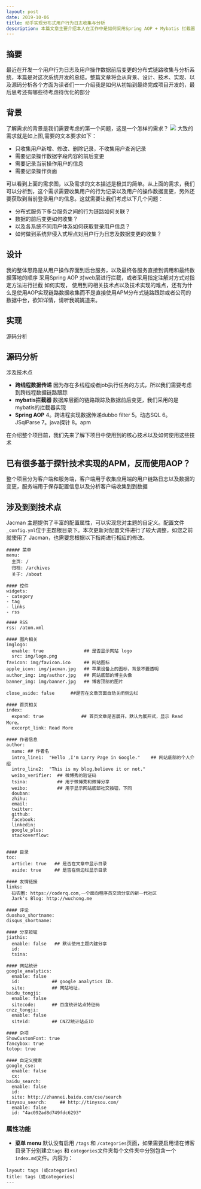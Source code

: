 ```yaml
---
layout: post
date: 2019-10-06
title: 动手实现分布式用户行为日志收集与分析
description: 本篇文章主要介绍本人在工作中是如何采用Spring AOP + Mybatis 拦截器 + Dubbo filter + ThreadLocal 实现类似于APM分布式链路跟踪的方式来实现分布式服务下用户行为及数据前后变更日志收集与审计分析。
---
```

## 摘要
最近在开发一个用户行为日志及用户操作数据前后变更的分布式链路收集与分析系统，本篇是对这次系统开发的总结。整篇文章将会从背景、设计、技术、实现、以及源码分析各个方面为读者们一一介绍我是如何从初始到最终完成项目开发的，最后思考还有哪些待考虑待优化的部分

## 背景
了解需求的背景是我们需要考虑的第一个问题，这是一个怎样的需求？
![](http://www.raoshihong.com/assets/img/trace/2019-10-16_184711.png)
大致的需求就是如上图,需要的文本要求如下：
- 只收集用户新增、修改、删除记录，不收集用户查询记录
- 需要记录操作数据字段内容的前后变更
- 需要记录当前操作用户的信息
- 需要记录操作页面

可以看到上面的需求图，以及需求的文本描述是极其的简单。从上面的需求，我们可以分析到，这个需求需要收集用户的行为记录以及用户的操作数据变更，另外还要获取到当前登录用户的信息。这就需要让我们考虑以下几个问题：
- 分布式服务下多台服务之间的行为链路如何关联？
- 数据的前后变更如何收集？
- 以及各系统不同用户体系如何获取登录用户信息？
- 如何做到系统非侵入式埋点对用户行为日志及数据变更的收集？

## 设计
我的整体思路是从用户操作界面到后台服务，以及最终各服务直接到调用和最终数据落地的顺序
采用Spring AOP 对web层进行拦截，或者采用指定注解对方式对指定方法进行拦截
如何实现，
使用到的相关技术点以及技术实现的难点，还有为什么是使用AOP实现链路数据收集而不是直接使用APM分布式链路跟踪或者公司的数据中台，欲知详情，请听我娓娓道来。

## 实现
源码分析

## 源码分析


涉及技术点
- **跨线程数据传递** 
因为存在多线程或者job执行任务的方式，所以我们需要考虑到跨线程数据链路跟踪
- **mybatis拦截器** 
数据库层面的链路跟踪及数据前后变更，我们采用的是mybatis的拦截器实现
- **Spring AOP** 
4。跨进程实现数据传递dubbo filter
5。动态SQL
6。JSqlParse
7。java探针
8。apm

在介绍整个项目前，我们先来了解下项目中使用到的核心技术以及如何使用这些技术

## 已有很多基于探针技术实现的APM，反而使用AOP？

整个项目分为客户端和服务端，客户端用于收集应用端的用户链路日志以及数据的变更，服务端用于保存配置信息以及分析客户端收集到到数据

## 涉及到到技术点
Jacman 主题提供了丰富的配置属性，可以实现您对主题的自定义。配置文件`_config.yml`位于主题根目录下。本次更新对配置文件进行了较大调整，如您之前就使用了 Jacman，也需要您根据以下指南进行相应的修改。

```
##### 菜单
menu:
  主页: /
  归档: /archives
  关于: /about

#### 控件
widgets: 
- category
- tag
- links
- rss

#### RSS 
rss: /atom.xml 

#### 图片相关
imglogo:
  enable: true               ## 是否显示网站 logo
  src: img/logo.png        
favicon: img/favicon.ico     ## 网站图标    
apple_icon: img/jacman.jpg   ## 苹果设备上的图标，背景不要透明
author_img: img/author.jpg   ## 网站底部的博主头像
banner_img: img/banner.jpg   ## 博客顶部的图片

close_aside: false      ##是否在文章页面自动关闭侧边栏

#### 首页相关
index:
  expand: true              ## 首页文章是否展开。默认为展开式，显示 Read More。
  excerpt_link: Read More    

#### 作者信息
author:
  name: ## 作者名
  intro_line1:  "Hello ,I'm Larry Page in Google."    ## 网站底部的个人介绍
  intro_line2:  "This is my blog,believe it or not."  
  weibo_verifier:  ## 微博秀的验证码
  tsina:           ## 用于微博秀和微博分享
  weibo:           ## 用于显示网站底部社交按钮，下同
  douban:         
  zhihu:  
  email:     
  twitter:   
  github:     
  facebook: 
  linkedin:   
  google_plus:   
  stackoverflow:  


#### 目录
toc:
  article: true   ## 是否在文章中显示目录
  aside: true     ## 是否在侧边栏显示目录

#### 友情链接
links:
  码农圈: https://coderq.com,一个面向程序员交流分享的新一代社区
  Jark's Blog: http://wuchong.me
  
#### 评论
duoshuo_shortname: 
disqus_shortname:  

#### 分享按钮
jiathis:
  enable: false   ## 默认使用主题内建分享
  id:    
  tsina: 
  
#### 网站统计
google_analytics:
  enable: false
  id:            ## google analytics ID.
  site:          ## 网站地址.
baidu_tongji:
  enable: false
  sitecode:      ## 百度统计站点特征码
cnzz_tongji:
  enable: false
  siteid:        ## CNZZ统计站点ID

#### 杂项
ShowCustomFont: true  
fancybox: true        
totop: true           

#### 自定义搜索
google_cse: 
  enable: false
  cx:  
baidu_search:    
  enable: false
  id:   
  site: http://zhannei.baidu.com/cse/search 
tinysou_search:     ## http://tinysou.com/
  enable: false
  id: "4ac092ad8d749fdc6293" 
```

### 属性功能
- **菜单 menu**
默认没有启用 `/tags` 和 `/categories`页面，如果需要启用请在博客目录下分别建立`tags` 和 `categories`文件夹每个文件夹中分别包含一个`index.md`文件。内容为：

```
layout: tags (或categories)
title: tags (或categories)
---
```